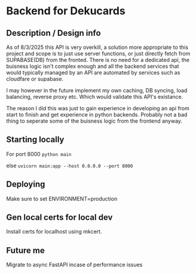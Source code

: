 # Backend for Dekucards

## Description / Design info

As of 8/3/2025 this API is very overkill, a solution more appropriate to this project and scope
is to just use server functions, or just directly fetch from SUPABASE(DB) from the fronted. There is no need 
for a dedicated api, the buisness logic isn't complex enough and all the backend services that would typically managed by an API
are automated by services such as cloudfare or supabase.

I may however in the future implement my own caching, DB syncing, load balancing, reverse proxy etc. Which would
validate this API's existance.

The reason I did this was just to gain experience in developing an api from start to finish and get experience
in python backends. Probably not a bad thing to seperate some of the buisness logic from the frontend anyway.

## Starting locally

For port 8000
```python main ```

else 
```uvicorn main:app --host 0.0.0.0 --port 8000```

## Deploying

Make sure to set ENVIRONMENT=production

## Gen local certs for local dev

Install certs for localhost using mkcert.

## Future me

Migrate to async FastAPI incase of performance issues